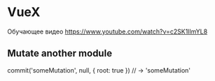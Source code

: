 # VueX

Обучающее видео
https://www.youtube.com/watch?v=c2SK1IlmYL8

## Mutate another module

commit('someMutation', null, { root: true }) // -> 'someMutation'
